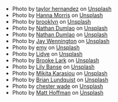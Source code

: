 <ul>
    <li>Photo by <a href="https://unsplash.com/@taylormae?utm_source=unsplash&utm_medium=referral&utm_content=creditCopyText">taylor hernandez</a> on <a href="https://unsplash.com/?utm_source=unsplash&utm_medium=referral&utm_content=creditCopyText">Unsplash</a>
  </li>
  <li>Photo by <a href="https://unsplash.com/@hcmorr?utm_source=unsplash&utm_medium=referral&utm_content=creditCopyText">Hanna Morris</a> on <a href="https://unsplash.com/?utm_source=unsplash&utm_medium=referral&utm_content=creditCopyText">Unsplash</a>
  </li>
  <li>Photo by <a href="https://unsplash.com/@brooklyngrace?utm_source=unsplash&utm_medium=referral&utm_content=creditCopyText">brooklyn</a> on <a href="https://unsplash.com/?utm_source=unsplash&utm_medium=referral&utm_content=creditCopyText">Unsplash</a>
  </li>
  <li>Photo by <a href="https://unsplash.com/@nate_dumlao?utm_source=unsplash&utm_medium=referral&utm_content=creditCopyText">Nathan Dumlao</a> on <a href="https://unsplash.com/?utm_source=unsplash&utm_medium=referral&utm_content=creditCopyText">Unsplash</a>
  </li>
  <li>Photo by <a href="https://unsplash.com/@nate_dumlao?utm_source=unsplash&utm_medium=referral&utm_content=creditCopyText">Nathan Dumlao</a> on <a href="https://unsplash.com/?utm_source=unsplash&utm_medium=referral&utm_content=creditCopyText">Unsplash</a>
  </li>
  <li>Photo by <a href="https://unsplash.com/@jaywennington?utm_source=unsplash&utm_medium=referral&utm_content=creditCopyText">Jay Wennington</a> on <a href="https://unsplash.com/?utm_source=unsplash&utm_medium=referral&utm_content=creditCopyText">Unsplash</a>
  </li>
  <li>Photo by <a href="https://unsplash.com/@grimnoire?utm_source=unsplash&utm_medium=referral&utm_content=creditCopyText">emy</a> on <a href="https://unsplash.com/?utm_source=unsplash&utm_medium=referral&utm_content=creditCopyText">Unsplash</a>
  </li>
  <li>Photo by <a href="https://unsplash.com/@1ncreased?utm_source=unsplash&utm_medium=referral&utm_content=creditCopyText">Lidye</a> on <a href="https://unsplash.com/?utm_source=unsplash&utm_medium=referral&utm_content=creditCopyText">Unsplash</a>
  </li>
  <li>Photo by <a href="https://unsplash.com/@brookelark?utm_source=unsplash&utm_medium=referral&utm_content=creditCopyText">Brooke Lark</a> on <a href="https://unsplash.com/?utm_source=unsplash&utm_medium=referral&utm_content=creditCopyText">Unsplash</a>
  </li>
  <li>Photo by <a href="https://unsplash.com/@lvnatikk?utm_source=unsplash&utm_medium=referral&utm_content=creditCopyText">Lily Banse</a> on <a href="https://unsplash.com/?utm_source=unsplash&utm_medium=referral&utm_content=creditCopyText">Unsplash</a>
  </li>
  <li>Photo by <a href="https://unsplash.com/@starpollen?utm_source=unsplash&utm_medium=referral&utm_content=creditCopyText">Mikita Karasiou</a> on <a href="https://unsplash.com/?utm_source=unsplash&utm_medium=referral&utm_content=creditCopyText">Unsplash</a>
  </li>
  <li>Photo by <a href="https://unsplash.com/@bwl667?utm_source=unsplash&utm_medium=referral&utm_content=creditCopyText">Brian Lundquist</a> on <a href="https://unsplash.com/?utm_source=unsplash&utm_medium=referral&utm_content=creditCopyText">Unsplash</a>
  </li>
  <li>Photo by <a href="https://unsplash.com/@chesterwade?utm_source=unsplash&utm_medium=referral&utm_content=creditCopyText">chester wade</a> on <a href="https://unsplash.com/?utm_source=unsplash&utm_medium=referral&utm_content=creditCopyText">Unsplash</a>
  </li>
  <li>Photo by <a href="https://unsplash.com/es/@__matthoffman__?utm_source=unsplash&utm_medium=referral&utm_content=creditCopyText">Matt Hoffman</a> on <a href="https://unsplash.com/@amansinghbhogal/likes?utm_source=unsplash&utm_medium=referral&utm_content=creditCopyText">Unsplash</a>
  </li>
</ul>